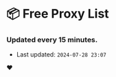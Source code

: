 # :package: Free Proxy List
### Updated every 15 minutes.

- Last updated: `2024-07-28 23:07`

:heart:
